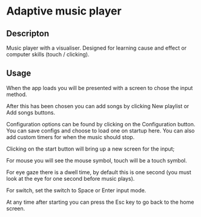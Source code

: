 # Adaptive music player

## Descripton

Music player with a visualiser. Designed for learning cause and effect or computer skills (touch / clicking).

## Usage

When the app loads you will be presented with a screen to chose the input method.

After this has been chosen you can add songs by clicking New playlist or Add songs buttons.

Configuration options can be found by clicking on the Configuration button.
You can save configs and choose to load one on startup here.
You can also add custom timers for when the music should stop.

Clicking on the start button will bring up a new screen for the input;

For mouse you will see the mouse symbol, touch will be a touch symbol.

For eye gaze there is a dwell time, by default this is one second (you must look at the eye for one second before music plays).

For switch, set the switch to Space or Enter input mode.

At any time after starting you can press the Esc key to go back to the home screen.
